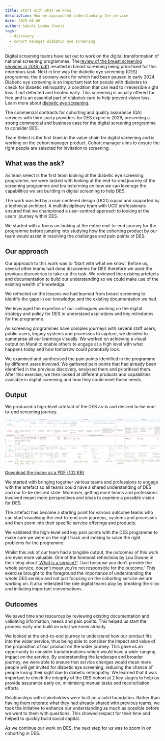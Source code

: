 ```yaml
---
title: Start with what we know
description: How we approached understanding the service
date: 2025-06-06
author: Sakshi Lamba Jhanji
tags:
  - discovery
  - cohort manager diabetic eye screening
---
```


Digital screening teams have set out to work on the digital transformation of national screening programmes. The [review of the breast screening services in 2018 (pdf)](https://assets.publishing.service.gov.uk/government/uploads/system/uploads/attachment_data/file/764413/independent-breast-screening-review-report.pdf) resulted in breast screening being prioritised for this enormous task. Next in line was the diabetic eye screening (DES) programme; the discovery work for which had been paused in early 2024. Diabetic eye screening is an important test for people with diabetes to check for diabetic retinopathy, a condition that can lead to irreversible sight loss if not detected and treated early. This screening is usually offered for free and is an essential part of diabetes care to help prevent vision loss. Learn more about [diabetic eye screening](https://www.nhs.uk/tests-and-treatments/diabetic-eye-screening/).

The commercial contracts for cohorting and quality assurance (QA) services with third-party providers for DES expire in 2026, presenting a strong commercial and business case for the digital screening programme to consider DES.

Team Select is the first team in the value chain for digital screening and is working on the cohort manager product. Cohort manager aims to ensure the right people are selected for invitation to screening.

## What was the ask?

As team select is the first team looking at the diabetic eye screening programme, we were tasked with looking at the end-to-end journey of the screening programme and brainstorming on how we can leverage the capabilities we are building in digital screening to help DES.

The work was led by a user centered design (UCD) squad and supported by a technical architect. A multidisciplinary team with UCD professionals ensured that we championed a user-centred approach to looking at the users’ journey within DES.

We started with a focus on looking at the entire end-to-end journey for the programme before jumping into studying how the cohorting product by our team would assist in resolving the challenges and pain points of DES.

## Our approach

Our approach to this work was to ‘Start with what we know’. Before us, several other teams had done discoveries for DES therefore we used the previous discoveries to take up this task. We reviewed the existing artefacts and documentation to build our understanding so we could make use of the existing wealth of knowledge.

We reflected on the lessons we had learned from breast screening to identify the gaps in our knowledge and the existing documentation we had.

We leveraged the expertise of our colleagues working on the digital strategy and policy for DES to understand aspirations and key milestones for the programme.

As screening programmes have complex journeys with several staff users, public users, legacy systems and processes to capture, we decided to summarise all our learnings visually. We worked on achieving a visual output on Mural to enable others to engage at a high level with what happens today and how tomorrow could potentially look.

We examined and synthesised the pain points identified in the programme by different users involved. We gathered pain points that had already been identified in the previous discovery, analysed them and prioritised them. After this exercise, we then looked at different products and capabilities available in digital screening and how they could meet these needs.

## Output

We produced a high-level artefact of the DES as-is and desired to-be end-to-end screening journey.

![The high level end-to-end desired journey for diabetic eye screening](end-to-end-journey.png)

[Download the image as a PDF (102 KB)](diabetic-eye-desired-end-to-end-journey.pdf)

We started with bringing together various teams and professions to engage with the artefact so all teams could have a shared understanding of DES and our to-be desired state. Moreover, getting more teams and professions involved meant more perspectives and ideas to examine a possible vision for DES.

The artefact has become a starting point for various outcome teams who can start visualising the end-to-end user journeys, systems and processes and then zoom into their specific service offerings and products.

We validated the high-level and key pain points with the DES programme to make sure we were on the right track and looking to solve the right problems for the programme.

Whilst this ask of our team had a tangible output, the outcomes of this work are even more valuable. One of the foremost reflections by Lou Downe in their blog about [‘What is a service?’](https://good.services/blog/what-is-a-service): ‘Just because you don’t provide the whole service, doesn’t mean you’re not responsible for the outcome.’ This exercise brought to the foreground the importance of understanding the whole DES service and not just focusing on the cohorting service we are working on. It also reiterated the role digital teams play by breaking the silos and initiating important conversations.

## Outcomes

We saved time and resources by reviewing existing documentation and validating information, needs and pain points. This helped us start the process early and build on what we knew already.

We looked at the end-to-end journey to understand how our product fits into the wider service, thus being able to consider the impact and value of the proposition of our product on the wider journey. This gave us an opportunity to consider transformations which would have a wide-ranging impact on the service. By understanding the landscape and broader journey, we were able to ensure that service changes would mean more people will get invited for diabetic eye screening, reducing the chance of people losing their sight due to diabetic retinopathy. We learned that it was important to check the integrity of the DES cohort at 2 key stages to help us provide assurance early on, minimising manual tasks and reconciliation efforts.

Relationships with stakeholders were built on a solid foundation. Rather than having them reiterate what they had already shared with previous teams, we took the initiative to enhance our understanding as much as possible before we went to them with questions. This showed respect for their time and helped to quickly build social capital.

As we continue our work on DES, the next step for us was to zoom in on cohorting in DES.
